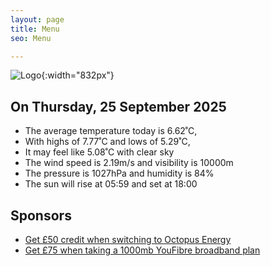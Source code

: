 ```yaml
---
layout: page
title: Menu
seo: Menu

---
```


![Logo](/images/logo.jpg){:width="832px"}

<!-- weather_marker starts -->
## On Thursday, 25 September 2025

- The average temperature today is 6.62˚C,
- With highs of 7.77˚C and lows of 5.29˚C,
- It may feel like 5.08˚C with clear sky
- The wind speed is 2.19m/s and visibility is 10000m
- The pressure is 1027hPa and humidity is 84%
- The sun will rise at 05:59 and set at 18:00

<!-- weather_marker ends -->

## Sponsors

- [Get £50 credit when switching to Octopus Energy](https://bit.ly/3oD1nnS)
- [Get £75 when taking a 1000mb YouFibre broadband plan](https://aklam.io/91zWhU?)

